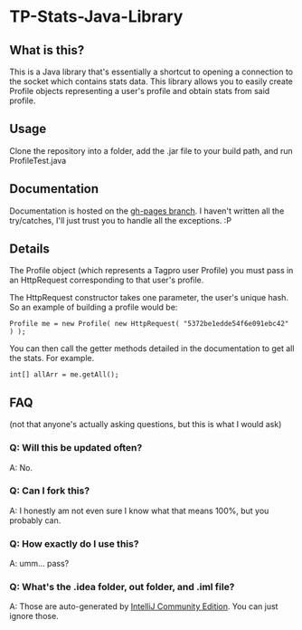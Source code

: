 # TP-Stats-Java-Library

## What is this?
This is a Java library that's essentially a shortcut to opening a connection to the socket which contains stats data. This library allows you to easily create Profile objects representing a user's profile and obtain stats from said profile.

## Usage
Clone the repository into a folder, add the .jar file to your build path, and run ProfileTest.java

## Documentation
Documentation is hosted on the [gh-pages branch](http://blaziken311.github.io/TP-Stats-Java-Library/). I haven't written all the try/catches, I'll just trust you to handle all the exceptions. :P

## Details
The Profile object (which represents a Tagpro user Profile) you must pass in an HttpRequest corresponding to that user's profile.

The HttpRequest constructor takes one parameter, the user's unique hash. So an example of building a profile would be:

```
Profile me = new Profile( new HttpRequest( "5372be1edde54f6e091ebc42" ) );
```

You can then call the getter methods detailed in the documentation to get all the stats. For example.

```
int[] allArr = me.getAll();
```

## FAQ
(not that anyone's actually asking questions, but this is what I would ask)

### Q: Will this be updated often?
A: No.

### Q: Can I fork this?
A: I honestly am not even sure I know what that means 100%, but you probably can.

### Q: How exactly do I use this?
A: umm... pass?

### Q: What's the .idea folder, out folder, and .iml file?
A: Those are auto-generated by [IntelliJ Community Edition](https://www.jetbrains.com/idea/). You can just ignore those.
